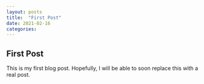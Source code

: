 ```yaml
---
layout: posts
title:  "First Post"
date: 2021-02-16
categories:
---
```


## First Post
This is my first blog post.
Hopefully, I will be able to soon replace this with a real post. 
